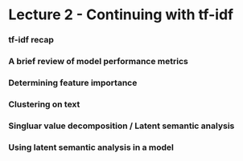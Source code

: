 # Lecture 2 - Continuing with tf-idf

### tf-idf recap

### A brief review of model performance metrics

### Determining feature importance

### Clustering on text

### Singluar value decomposition / Latent semantic analysis

### Using latent semantic analysis in a model
